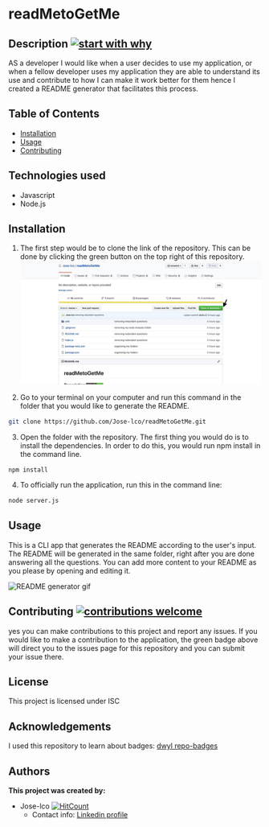 
# readMetoGetMe


## Description [![start with why](https://img.shields.io/badge/start%20with-why%3F-brightgreen.svg?style=flat)](http://www.ted.com/talks/simon_sinek_how_great_leaders_inspire_action)

AS a developer I would like when a user decides to use my application, or when a fellow developer uses my application they are able to understand its use and contribute to how I can make it work better for them hence I created a README generator that facilitates this process.

## Table of Contents

* [Installation](#installation)
* [Usage](#usage)
* [Contributing](#contributing)

## Technologies used

* Javascript
* Node.js

## Installation

1. The first step would be to clone the link of the repository. This can be done by clicking the green button on the top right of this repository.
![Clone the repository](./Assets/672C1BBD-7724-43D3-8E25-5BF73B2D068E_1_105_c.jpeg)

2. Go to your terminal on your computer and run this command in the folder that you would like to generate the README.
```bash
git clone https://github.com/Jose-lco/readMetoGetMe.git
```
3. Open the folder with the repository. The first thing you would do is to install the dependencies. In order to do this, you would run npm install in the command line.
```
npm install 
``` 
4. To officially run the application, run this in the command line:
```bash
node server.js
```
## Usage

This is a CLI app that generates the README according to the user's input. The README will be generated in the same folder, right after you are done answering all the questions. You can add more content to your README as you please by opening and editing it. 

 ![README generator gif](./Assets/READMEgenerator.gif)

## Contributing [![contributions welcome](https://img.shields.io/badge/contributions-welcome-brightgreen.svg?style=flat)](https://github.com/Jose-lco/undefined/issues)

yes you can make contributions to this project and report any issues. If you would like to make a contribution to the application, the green badge above will direct you to the issues page for this repository and you can submit your issue there.

## License

This project is licensed under ISC

## Acknowledgements
I used this repository to learn about badges: 
[dwyl repo-badges](https://github.com/dwyl/repo-badges)

## Authors

**This project was created by:**
* Jose-lco [![HitCount](http://hits.dwyl.com/Jose-lco/readMetoGetMe.svg)](http://hits.dwyl.com/Jose-lco/readMetoGetMe)
  * Contact info: [Linkedin profile](www.linkedin.com/in/josephine-ndungu-a0a441160)
